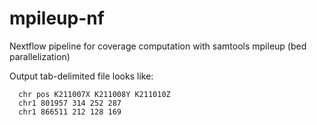 # mpileup-nf
Nextflow pipeline for coverage computation with samtools mpileup (bed parallelization) 

Output tab-delimited file looks like:
```
  chr pos K211007X K211008Y K211010Z
  chr1 801957 314 252 287
  chr1 866511 212 128 169
```
